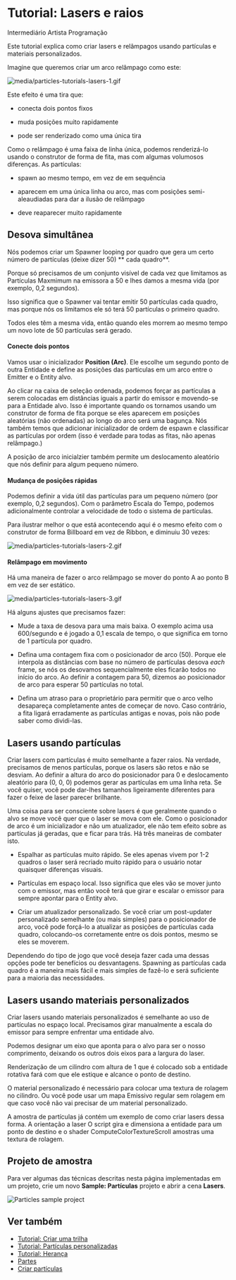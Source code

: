 # Tutorial: Lasers e raios

<span class="badge text-bg-primary">Intermediário</span>
<span class="badge text-bg-success">Artista </span>
<span class="badge text-bg-success">Programação</span>

Este tutorial explica como criar lasers e relâmpagos usando partículas e materiais personalizados.

Imagine que queremos criar um arco relâmpago como este:

![media/particles-tutorials-lasers-1.gif](media/particles-tutorials-lasers-1.gif)

Este efeito é uma tira que:

* conecta dois pontos fixos

* muda posições muito rapidamente

* pode ser renderizado como uma única tira

Como o relâmpago é uma faixa de linha única, podemos renderizá-lo usando o construtor de forma de fita, mas com algumas volumosos diferenças. As partículas:

* spawn ao mesmo tempo, em vez de em sequência

* aparecem em uma única linha ou arco, mas com posições semi-aleaudiadas para dar a ilusão de relâmpago

* deve reaparecer muito rapidamente

## Desova simultânea

Nós podemos criar um Spawner looping por quadro que gera um certo número de partículas (deixe dizer 50) ** cada quadro**.

Porque só precisamos de um conjunto visível de cada vez que limitamos as Partículas Maxmimum na emissora a 50 e lhes damos a mesma vida (por exemplo, 0,2 segundos).

Isso significa que o Spawner vai tentar emitir 50 partículas cada quadro, mas porque nós os limitamos ele só terá 50 partículas o primeiro quadro.

Todos eles têm a mesma vida, então quando eles morrem ao mesmo tempo um novo lote de 50 partículas será gerado.

#### Conecte dois pontos

Vamos usar o inicializador **Position (Arc)**. Ele escolhe um segundo ponto de outra Entidade e define as posições das partículas em um arco entre o Emitter e o Entity alvo.

Ao clicar na caixa de seleção ordenada, podemos forçar as partículas a serem colocadas em distâncias iguais a partir do emissor e movendo-se para a Entidade alvo.
Isso é importante quando os tornamos usando um construtor de forma de fita porque se eles aparecem em posições aleatórias (não ordenadas) ao longo do arco será uma bagunça.
Nós também temos que adicionar inicializador de ordem de espawn e classificar as partículas por ordem (isso é verdade para todas as fitas, não apenas relâmpago.)

A posição de arco inicialzier também permite um deslocamento aleatório que nós definir para algum pequeno número.

#### Mudança de posições rápidas

Podemos definir a vida útil das partículas para um pequeno número (por exemplo, 0,2 segundos). Com o parâmetro Escala do Tempo, podemos adicionalmente controlar a velocidade de todo o sistema de partículas.

Para ilustrar melhor o que está acontecendo aqui é o mesmo efeito com o construtor de forma Billboard em vez de Ribbon, e diminuiu 30 vezes:

![media/particles-tutorials-lasers-2.gif](media/particles-tutorials-lasers-2.gif)

#### Relâmpago em movimento

Há uma maneira de fazer o arco relâmpago se mover do ponto A ao ponto B em vez de ser estático.

![media/particles-tutorials-lasers-3.gif](media/particles-tutorials-lasers-3.gif)

Há alguns ajustes que precisamos fazer:

* Mude a taxa de desova para uma mais baixa. O exemplo acima usa 600/segundo e é jogado a 0,1 escala de tempo, o que significa em torno de 1 partícula por quadro.

* Defina uma contagem fixa com o posicionador de arco (50). Porque ele interpola as distâncias com base no número de partículas desova *each* frame, se nós os desovamos sequencialmente eles ficarão todos no início do arco. Ao definir a contagem para 50, dizemos ao posicionador de arco para esperar 50 partículas no total.

* Defina um atraso para o proprietário para permitir que o arco velho desapareça completamente antes de começar de novo. Caso contrário, a fita ligará erradamente as partículas antigas e novas, pois não pode saber como dividi-las.

## Lasers usando partículas

Criar lasers com partículas é muito semelhante a fazer raios. Na verdade, precisamos de menos partículas, porque os lasers são retos e não se desviam.
Ao definir a altura do arco do posicionador para 0 e deslocamento aleatório para (0, 0, 0) podemos gerar as partículas em uma linha reta. Se você quiser, você pode dar-lhes tamanhos ligeiramente diferentes para fazer o feixe de laser parecer brilhante.

Uma coisa para ser consciente sobre lasers é que geralmente quando o alvo se move você quer que o laser se mova com ele. Como o posicionador de arco é um inicializador e não um atualizador, ele não tem efeito sobre as partículas já geradas, que e ficar para trás. Há três maneiras de combater isto.

* Espalhar as partículas muito rápido. Se eles apenas vivem por 1-2 quadros o laser será recriado muito rápido para o usuário notar quaisquer diferenças visuais.

* Partículas em espaço local. Isso significa que eles vão se mover junto com o emissor, mas então você terá que girar e escalar o emissor para sempre apontar para o Entity alvo.

* Criar um atualizador personalizado. Se você criar um post-updater personalizado semelhante (ou mais simples) para o posicionador de arco, você pode forçá-lo a atualizar as posições de partículas cada quadro, colocando-os corretamente entre os dois pontos, mesmo se eles se moverem.

Dependendo do tipo de jogo que você deseja fazer cada uma dessas opções pode ter benefícios ou desvantagens. Spawning as partículas cada quadro é a maneira mais fácil e mais simples de fazê-lo e será suficiente para a maioria das necessidades.

## Lasers usando materiais personalizados

Criar lasers usando materiais personalizados é semelhante ao uso de partículas no espaço local. Precisamos girar manualmente a escala do emissor para sempre enfrentar uma entidade alvo.

Podemos designar um eixo que aponta para o alvo para ser o nosso comprimento, deixando os outros dois eixos para a largura do laser.

Renderização de um cilindro com altura de 1 que é colocado sob a entidade rotativa fará com que ele estique e alcance o ponto de destino.

O material personalizado é necessário para colocar uma textura de rolagem no cilindro. Ou você pode usar um mapa Emissivo regular sem rolagem em que caso você não vai precisar de um material personalizado.

A amostra de partículas já contém um exemplo de como criar lasers dessa forma. A orientação a laser O script gira e dimensiona a entidade para um ponto de destino e o shader ComputeColorTextureScroll amostras uma textura de rolagem.

## Projeto de amostra

Para ver algumas das técnicas descritas nesta página implementadas em um projeto, crie um novo **Sample: Partículas** projeto e abrir a cena **Lasers**.

![Particles sample project](media/select-particles-sample-project.png)

## Ver também

* [Tutorial: Criar uma trilha](create-a-trail.md)
* [Tutorial: Partículas personalizadas](custom-particles.md)
* [Tutorial: Herança](inheritance.md)
* [Partes](../index.md)
* [Criar partículas](../create-particles.md)